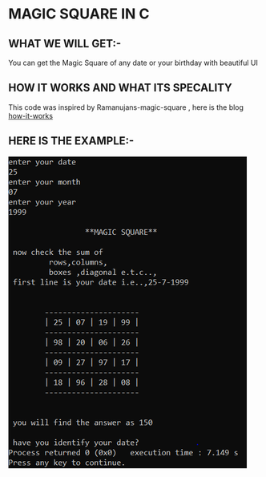 # MAGIC SQUARE IN C
## WHAT WE WILL GET:-
You can get the Magic Square of any date or your birthday with beautiful UI
## HOW IT WORKS AND WHAT ITS SPECALITY
This code was inspired by Ramanujans-magic-square , here is the blog [how-it-works](https://www.quora.com/What-is-Srinivasa-Ramanujans-magic-square)
## HERE IS THE EXAMPLE:-
![](pics/example.PNG)
